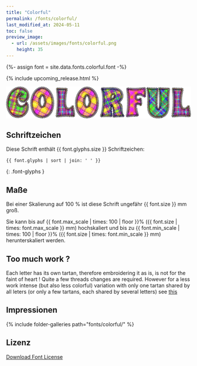 ```yaml
---
title: "Colorful"
permalink: /fonts/colorful/
last_modified_at: 2024-05-11
toc: false
preview_image:
  - url: /assets/images/fonts/colorful.png
    height: 35
---
```

{%- assign font = site.data.fonts.colorful.font -%}

{% include upcoming_release.html %} 

![colorful](/assets/images/fonts/colorful.png)
## Schriftzeichen

Diese Schrift enthält  {{ font.glyphs.size }} Schriftzeichen:

```
{{ font.glyphs | sort | join: ' ' }}
```
{: .font-glyphs }

## Maße

Bei einer Skalierung auf 100 % ist diese Schrift ungefähr {{ font.size }} mm groß.

Sie kann bis auf {{ font.max_scale | times: 100 | floor }}% ({{ font.size | times: font.max_scale }} mm) hochskaliert 
und bis zu {{ font.min_scale | times: 100 | floor }}% ({{ font.size | times: font.min_scale }} mm) herunterskaliert werden.


## Too much work ?
Each letter has its own tartan, therefore embroidering it as is, is not for the faint of heart ! Quite a few threads changes are required. However for a less work intense (but also less colorful) variation with only one tartan shared by all leters (or only a few tartans, each shared by several letters) see [this](https://inkstitch.org//fr/tutorials/make_tartan_font_easier/) 


## Impressionen



{% include folder-galleries path="fonts/colorful/" %}


## Lizenz
[Download Font License](https://github.com/inkstitch/inkstitch/tree/main/fonts/colorful/LICENSE)
